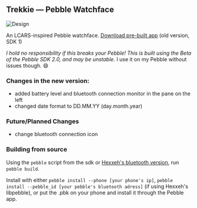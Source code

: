 ## Trekkie — Pebble Watchface

![Design](https://raw.github.com/ad1217/trekkie/master/screenshot.png)

An LCARS-inspired Pebble watchface. [Download pre-built app](http://www.mypebblefaces.com/view?fID=458&aName=zachbruggeman&pageTitle=Trekkie&auID=472) (old version, SDK 1)

*I hold no responsibility if this breaks your Pebble! This is built using the Beta of the Pebble SDK 2.0, and may be unstable.* I use it on my Pebble without issues though. :smile:
### Changes in the new version:
* added battery level and bluetooth connection monitor in the pane on the left
* changed date format to DD.MM.YY (day.month.year)

### Future/Planned Changes
* change bluetooth connection icon

### Building from source

Using the `pebble` script from the sdk or [Hexxeh's bluetooth version](https://github.com/Hexxeh/libpebble), run
`pebble build`.

Install with either `pebble install --phone [your phone's ip]`, `pebble install --pebble_id [your pebble's bluetooth adress]` (if using Hexxeh's libpebble), or put the .pbk on your phone and install it through the Pebble app.
